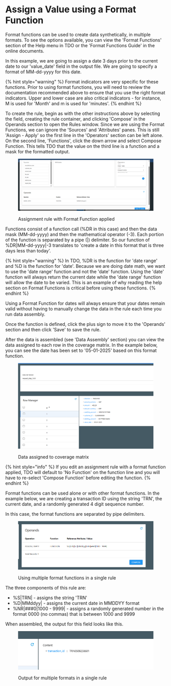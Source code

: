 # Assign a Value using a Format Function

Format functions can be used to create data synthetically, in multiple formats.  To see the options available, you can view the 'Format Functions' section of the Help menu in TDO or the 'Format Functions Guide' in the online documents.

In this example, we are going to assign a date 3 days prior to the current date to our 'value\_date' field in the output file.  We are going to specify a format of MM-dd-yyyy for this date. &#x20;

{% hint style="warning" %}
Format indicators are very specific for these functions. Prior to using format functions, you will need to review the documentation recommended above to ensure that you use the right format indicators.  Upper and lower case are also critical indicators - for instance, M is used for 'Month' and m is used for 'minutes'.
{% endhint %}

To create the rule, begin as with the other instructions above by selecting the field, creating the rule container, and clicking 'Compose' in the Operands section to open the Rules window.  Since we are using the Format Functions, we can ignore the 'Sources' and 'Attributes' panes.  This is still 'Assign - Apply' so the first line in the 'Operators' section can be left alone.  On the second line, 'Functions', click the down arrow and select Compose Function.  This tells TDO that the value on the third line is a function and a mask for the formatted output.

<figure><img src="../../../../../.gitbook/assets/image (11) (1).png" alt=""><figcaption><p>Assignment rule with Format Function applied</p></figcaption></figure>

Functions consist of a function call (%DR in this case) and then the data mask (MM-dd-yyyy) and then the mathematical operator (-3).  Each portion of the function is separated by a pipe (|) delimiter.  So our function of %DR|MM-dd-yyyy|-3 translates to 'create a date in this format that is three days less than today'. &#x20;

{% hint style="warning" %}
In TDO, %DR is the function for 'date range' and %D is the function for 'date'.  Because we are doing date math, we want to use the 'date range' function and not the 'date' function.  Using the 'date' function will always return the current date while the 'date range' function will allow the date to be varied.  This is an example of why reading the help section on Format Functions is critical before using these functions.
{% endhint %}

Using a Format Function for dates will always ensure that your dates remain valid without having to manually change the data in the rule each time you run data assembly.

Once the function is defined, click the plus sign to move it to the 'Operands' section and then click 'Save' to save the rule.

After the data is assembled (see 'Data Assembly' section) you can view the data assigned to each row in the coverage matrix.  In the example below, you can see the date has been set to '05-01-2025' based on this format function.

<figure><img src="../../../../../.gitbook/assets/image (12) (1).png" alt=""><figcaption><p>Data assigned to coverage matrix</p></figcaption></figure>

{% hint style="info" %}
If you edit an assignment rule with a format function applied, TDO will default to 'No Function' on the function line and you will have to re-select 'Compose Function' before editing the function.
{% endhint %}

Format functions can be used alone or with other format functions.  In the example below, we are creating a transaction ID using the string 'TRN', the current date, and a randomly generated 4 digit sequence number.

In this case, the format functions are separated by pipe delimiters.

<figure><img src="../../../../../.gitbook/assets/image (13) (1).png" alt=""><figcaption><p>Using multiple format functions in a single rule</p></figcaption></figure>

The three components of this rule are:

* %S|TRN| - assigns the string 'TRN'&#x20;
* %D|MMddyy| - assigns the current date in MMDDYY format
* %NR|###0|1000 - 9999| - assigns a randomly generated number in the format 0000 (no commas) that is between 1000 and 9999

When assembled, the output for this field looks like this.

<figure><img src="../../../../../.gitbook/assets/image (14) (1).png" alt=""><figcaption><p>Output for multiple formats in a single rule</p></figcaption></figure>
